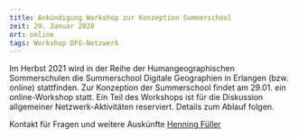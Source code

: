 ```yaml
---
title: Ankündigung Workshop zur Konzeption Summerschool
zeit: 29. Januar 2020
ort: online
tags: Workshop DFG-Netzwerk
---
```


Im Herbst 2021 wird in der Reihe der Humangeographischen Sommerschulen die Summerschool Digitale Geographien in Erlangen (bzw. online) stattfinden. 
Zur Konzeption der Summerschool findet am 29.01. ein online-Workshop statt. Ein Teil des Workshops ist für die Diskussion allgemeiner Netzwerk-Aktivitäten reserviert. 
Details zum Ablauf folgen. 

Kontakt für Fragen und weitere Auskünfte [Henning Füller](mailto:henning.fueller@geo.hu-berlin.de)
